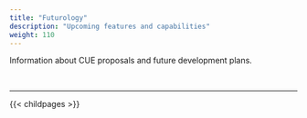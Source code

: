 ```yaml
---
title: "Futurology"
description: "Upcoming features and capabilities"
weight: 110
---
```


Information about CUE proposals and future development plans.



<br>

---

{{< childpages >}}
